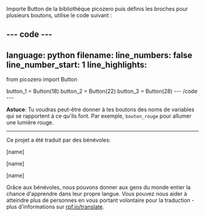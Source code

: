 Importe Button de la bibliothèque picozero puis définis les broches pour plusieurs boutons, utilise le code suivant :

--- code ---
---
language: python filename: line_numbers: false line_number_start: 1
line_highlights:
---
from picozero import Button

button_1 = Button(18) button_2 = Button(22) button_3 = Button(28)
--- /code ---

**Astuce**: Tu voudras peut-être donner à tes boutons des noms de variables qui se rapportent à ce qu'ils font. Par exemple, `bouton_rouge` pour allumer une lumière rouge.

***
Ce projet a été traduit par des bénévoles:

[name]

[name]

[name]

Grâce aux bénévoles, nous pouvons donner aux gens du monde entier la chance d'apprendre dans leur propre langue. Vous pouvez nous aider à atteindre plus de personnes en vous portant volontaire pour la traduction - plus d'informations sur [rpf.io/translate](https://rpf.io/translate).
